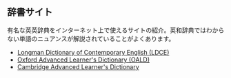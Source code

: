 ## 辞書サイト 

有名な英英辞典をインターネット上で使えるサイトの紹介。英和辞典ではわからない単語のニュアンスが解説されていることがよくあります。
- [Longman Dictionary of Contemporary English (LDCE)](http://www.ldoceonline.com/)
- [Oxford Advanced Learner's Dictionary (OALD)](http://www.oup.com/elt/catalogue/teachersites/oald7/?cc=global)
- [Cambridge Advanced Learner's Dictionary](http://dictionary.cambridge.org/)
